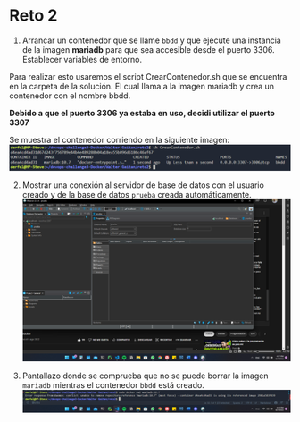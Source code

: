 # Reto 2

1. Arrancar un contenedor que se llame `bbdd` y que ejecute una instancia de la imagen **mariadb** para que sea accesible desde el puerto 3306. Establecer variables de entorno.

Para realizar esto usaremos el script CrearContenedor.sh que se encuentra en la carpeta de la solución. El cual llama a la imagen mariadb y crea un contenedor con el nombre bbdd.

**Debido a que el puerto 3306 ya estaba en uso, decidi utilizar el puerto 3307**

Se muestra el contenedor corriendo en la siguiente imagen:
![Contenedor mariadb](images/CrearContenedor.png)

2. Mostrar una conexión al servidor de base de datos con el usuario creado y de la base de datos `prueba` creada automáticamente.
![Conexión](images/Conexion.png)

3. Pantallazo donde se comprueba que no se puede borrar la imagen `mariadb` mientras el contenedor `bbdd` está creado.
![Borrar mariadb](images/BorrarMariadb.png)